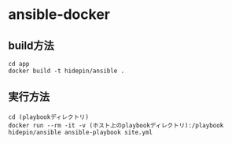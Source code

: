 # ansible-docker

## build方法

``` shell
cd app
docker build -t hidepin/ansible .
```

## 実行方法

``` shell
cd (playbookディレクトリ)
docker run --rm -it -v (ホスト上のplaybookディレクトリ):/playbook hidepin/ansible ansible-playbook site.yml
```
